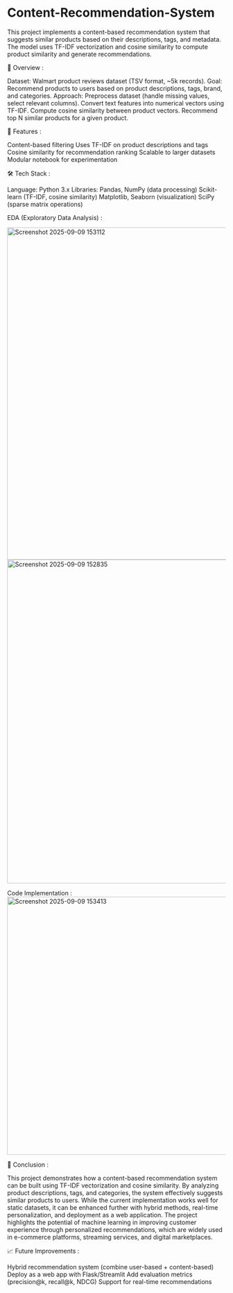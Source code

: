 # Content-Recommendation-System

This project implements a content-based recommendation system that suggests similar products based on their descriptions, tags, and metadata. The model uses TF-IDF vectorization and cosine similarity to compute product similarity and generate recommendations.

📌 Overview :

Dataset: Walmart product reviews dataset (TSV format, ~5k records).
Goal: Recommend products to users based on product descriptions, tags, brand, and categories.
Approach:
Preprocess dataset (handle missing values, select relevant columns).
Convert text features into numerical vectors using TF-IDF.
Compute cosine similarity between product vectors.
Recommend top N similar products for a given product.

🚀 Features :

Content-based filtering
Uses TF-IDF on product descriptions and tags
Cosine similarity for recommendation ranking
Scalable to larger datasets
Modular notebook for experimentation

🛠️ Tech Stack :

Language: Python 3.x
Libraries:
Pandas, NumPy (data processing)
Scikit-learn (TF-IDF, cosine similarity)
Matplotlib, Seaborn (visualization)
SciPy (sparse matrix operations)

EDA (Exploratory Data Analysis) :

<img width="1148" height="766" alt="Screenshot 2025-09-09 153112" src="https://github.com/user-attachments/assets/698181b4-4fe7-465f-b206-763501a54d36" />
<img width="732" height="746" alt="Screenshot 2025-09-09 152835" src="https://github.com/user-attachments/assets/23411699-b6d9-4ca1-bdb0-704ba1029dae" />

Code Implementation :
<img width="1161" height="595" alt="Screenshot 2025-09-09 153413" src="https://github.com/user-attachments/assets/76853119-b01a-42d2-ac4e-e6b275ed6663" />

📝 Conclusion :

This project demonstrates how a content-based recommendation system can be built using TF-IDF vectorization and cosine similarity. By analyzing product descriptions, tags, and categories, the system effectively suggests similar products to users. While the current implementation works well for static datasets, it can be enhanced further with hybrid methods, real-time personalization, and deployment as a web application.
The project highlights the potential of machine learning in improving customer experience through personalized recommendations, which are widely used in e-commerce platforms, streaming services, and digital marketplaces.

📈 Future Improvements :

Hybrid recommendation system (combine user-based + content-based)
Deploy as a web app with Flask/Streamlit
Add evaluation metrics (precision@k, recall@k, NDCG)
Support for real-time recommendations


